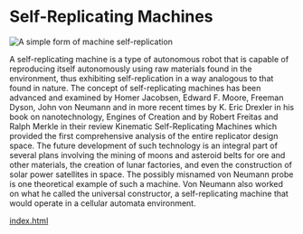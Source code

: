 # Self-Replicating Machines

<img src="https://upload.wikimedia.org/wikipedia/commons/thumb/5/5d/Advanced_Automation_for_Space_Missions_figure_5-29.gif/220px-Advanced_Automation_for_Space_Missions_figure_5-29.gif" alt="A simple form of machine self-replication">

A self-replicating machine is a type of autonomous robot that is
capable of reproducing itself autonomously using raw materials
found in the environment, thus exhibiting self-replication in a
way analogous to that found in nature. The concept of self-replicating
machines has been advanced and examined by Homer Jacobsen, Edward F. Moore,
Freeman Dyson, John von Neumann and in more recent times by K. Eric Drexler
in his book on nanotechnology, Engines of Creation and by Robert Freitas
and Ralph Merkle in their review Kinematic Self-Replicating Machines
which provided the first comprehensive analysis of the entire replicator
design space. The future development of such technology is an integral
part of several plans involving the mining of moons and asteroid belts
for ore and other materials, the creation of lunar factories, and even
the construction of solar power satellites in space. The possibly misnamed
von Neumann probe is one theoretical example of such a machine. Von Neumann
also worked on what he called the universal constructor, a self-replicating
machine that would operate in a cellular automata environment.

[index.html](../index.html)
